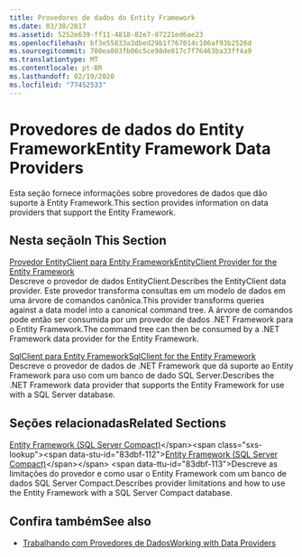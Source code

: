 ```yaml
---
title: Provedores de dados do Entity Framework
ms.date: 03/30/2017
ms.assetid: 5252e639-ff11-4818-82e7-07221ed6ae23
ms.openlocfilehash: bf3e55833a3dbed29b1f767014c106af93b2526d
ms.sourcegitcommit: 700ea803fb06c5ce98de017c7f76463ba33ff4a9
ms.translationtype: MT
ms.contentlocale: pt-BR
ms.lasthandoff: 02/19/2020
ms.locfileid: "77452533"
---
```

# <a name="entity-framework-data-providers"></a><span data-ttu-id="83dbf-102">Provedores de dados do Entity Framework</span><span class="sxs-lookup"><span data-stu-id="83dbf-102">Entity Framework Data Providers</span></span>
<span data-ttu-id="83dbf-103">Esta seção fornece informações sobre provedores de dados que dão suporte à Entity Framework.</span><span class="sxs-lookup"><span data-stu-id="83dbf-103">This section provides information on data providers that support the Entity Framework.</span></span>  
  
## <a name="in-this-section"></a><span data-ttu-id="83dbf-104">Nesta seção</span><span class="sxs-lookup"><span data-stu-id="83dbf-104">In This Section</span></span>  
 [<span data-ttu-id="83dbf-105">Provedor EntityClient para Entity Framework</span><span class="sxs-lookup"><span data-stu-id="83dbf-105">EntityClient Provider for the Entity Framework</span></span>](entityclient-provider-for-the-entity-framework.md)  
 <span data-ttu-id="83dbf-106">Descreve o provedor de dados EntityClient.</span><span class="sxs-lookup"><span data-stu-id="83dbf-106">Describes the EntityClient data provider.</span></span> <span data-ttu-id="83dbf-107">Este provedor transforma consultas em um modelo de dados em uma árvore de comandos canônica.</span><span class="sxs-lookup"><span data-stu-id="83dbf-107">This provider transforms queries against a data model into a canonical command tree.</span></span> <span data-ttu-id="83dbf-108">A árvore de comandos pode então ser consumida por um provedor de dados .NET Framework para o Entity Framework.</span><span class="sxs-lookup"><span data-stu-id="83dbf-108">The command tree can then be consumed by a .NET Framework data provider for the Entity Framework.</span></span>  
  
 [<span data-ttu-id="83dbf-109">SqlClient para Entity Framework</span><span class="sxs-lookup"><span data-stu-id="83dbf-109">SqlClient for the Entity Framework</span></span>](sqlclient-for-the-entity-framework.md)  
 <span data-ttu-id="83dbf-110">Descreve o provedor de dados de .NET Framework que dá suporte ao Entity Framework para uso com um banco de dado SQL Server.</span><span class="sxs-lookup"><span data-stu-id="83dbf-110">Describes the .NET Framework data provider that supports the Entity Framework for use with a SQL Server database.</span></span>  
  
## <a name="related-sections"></a><span data-ttu-id="83dbf-111">Seções relacionadas</span><span class="sxs-lookup"><span data-stu-id="83dbf-111">Related Sections</span></span>  
 <span data-ttu-id="83dbf-112">[Entity Framework (SQL Server Compact)](https://docs.microsoft.com/previous-versions/sql/compact/sql-server-compact-4.0/cc835494(v=sql.110))</span><span class="sxs-lookup"><span data-stu-id="83dbf-112">[Entity Framework (SQL Server Compact)](https://docs.microsoft.com/previous-versions/sql/compact/sql-server-compact-4.0/cc835494(v=sql.110))</span></span>  
 <span data-ttu-id="83dbf-113">Descreve as limitações do provedor e como usar o Entity Framework com um banco de dados SQL Server Compact.</span><span class="sxs-lookup"><span data-stu-id="83dbf-113">Describes provider limitations and how to use the Entity Framework with a SQL Server Compact database.</span></span>  
## <a name="see-also"></a><span data-ttu-id="83dbf-114">Confira também</span><span class="sxs-lookup"><span data-stu-id="83dbf-114">See also</span></span>

- [<span data-ttu-id="83dbf-115">Trabalhando com Provedores de Dados</span><span class="sxs-lookup"><span data-stu-id="83dbf-115">Working with Data Providers</span></span>](working-with-data-providers.md)
